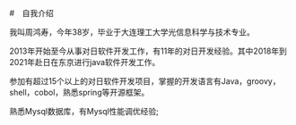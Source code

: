 #　自我介绍

我叫周鸿寿，今年38岁，毕业于大连理工大学光信息科学与技术专业。

2013年开始至今从事对日软件开发工作，有11年的对日开发经验。其中2018年到2021年赴日在东京进行java软件开发工作。

参加有超过15个以上的对日软件开发项目，掌握的开发语言有Java，groovy，shell，cobol，熟悉spring等开源框架。

熟悉Mysql数据库，有Mysql性能调优经验;



